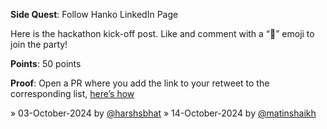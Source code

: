 **Side Quest**: Follow Hanko LinkedIn Page

Here is the hackathon kick-off post. Like and comment with a “🔑” emoji to join the party!

**Points**: 50 points

**Proof**: Open a PR where you add the link to your retweet to the corresponding list, [here’s how](https://www.notion.so/How-to-submit-a-non-code-contributions-via-GitHub-81166e8c948841d18209ac4c60280e60?pvs=4)

» 03-October-2024 by [@harshsbhat](https://www.linkedin.com/in/harshsbhat/)
» 14-October-2024 by [@matinshaikh](https://www.linkedin.com/in/matin-shaikh-5a0639248/)